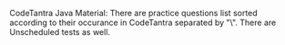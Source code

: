 CodeTantra Java Material: 
There are practice questions list sorted according to their occurance in CodeTantra separated by "\\".
There are Unscheduled tests as well.
